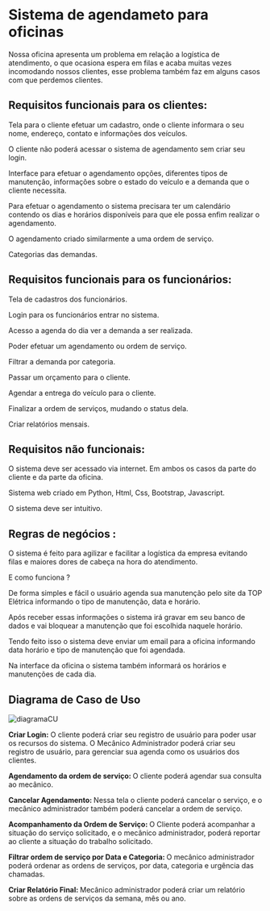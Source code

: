 <h1>Sistema de agendameto para oficinas</h1>
<p>Nossa oficina apresenta um problema em relação a logística de atendimento, o que ocasiona espera em filas e acaba muitas vezes incomodando nossos clientes, esse problema também faz em alguns casos com que perdemos clientes.</p>


<h2>Requisitos funcionais para os clientes:</h2>
  <p>Tela para o cliente efetuar um cadastro, onde o cliente informara o seu nome, endereço, contato e informações dos veículos.</p>
  <p>O cliente não poderá acessar o sistema de agendamento sem criar seu login.</p>
  <p>Interface para efetuar o agendamento opções, diferentes tipos de manutenção, informações sobre o estado do veículo e a demanda que o cliente necessita.</p>
  <p>Para efetuar o agendamento o sistema precisara ter um calendário contendo os dias e horários disponíveis para que ele possa enfim realizar o agendamento.</p>
  <p>O agendamento criado similarmente a uma ordem de serviço.</p>
  <p>Categorias das demandas. </p>
<h2>Requisitos funcionais para os funcionários:</h2>
  <p>Tela de cadastros dos funcionários.</p>
  <p>Login para os funcionários entrar no sistema.</p>
  <p>Acesso a agenda do dia ver a demanda a ser realizada.</p>
  <p>Poder efetuar um agendamento ou ordem de serviço.</p> 
  <p>Filtrar a demanda por categoria.</p>
  <p>Passar um orçamento para o cliente.</p>
  <p>Agendar a entrega do veículo para o cliente.</p>
  <p>Finalizar a ordem de serviços, mudando o status dela.</p>
  <p>Criar relatórios mensais.</p>

<h2>Requisitos não funcionais:</h2>
  <p>O sistema deve ser acessado via internet. Em ambos os casos da parte do cliente e da parte da oficina.</p>
  <p>Sistema web criado em Python, Html, Css, Bootstrap, Javascript.</p>
  <p>O sistema deve ser intuitivo. </p>
  
<h2> Regras de negócios : </h2>
  <p>O sistema é feito para agilizar e facilitar a logística da empresa evitando filas e maiores dores de cabeça na hora do atendimento. </p>
  <p>E como funciona ? </p>
  <p>De forma simples e fácil o usuário agenda sua manutenção pelo site da TOP Elétrica informando o tipo de manutenção, data e horário.</p>
  <p>Após receber essas informações o sistema irá gravar em seu banco de dados e vai bloquear a manutenção que foi escolhida naquele horário.</p>
  <p>Tendo feito isso o sistema deve enviar um email para a oficina informando data horário e tipo de manutenção que foi agendada.</p>
  <p>Na interface da oficina o sistema também informará os horários e manutenções de cada dia.</p>
  
 <h2> Diagrama de Caso de Uso</h2>
 
![diagramaCU](https://user-images.githubusercontent.com/96276519/166842558-6d899bf1-9665-4e54-bf24-cea2e42ea100.PNG)


<b>Criar Login:</b><text> O cliente poderá criar seu registro de usuário para poder usar os recursos do sistema. O Mecânico Administrador poderá criar seu registro de usuário, para gerenciar sua agenda como os usuários dos clientes. </text> 

<b> Agendamento da ordem de serviço: </b><text> O cliente poderá agendar sua consulta ao mecânico. </text>

<b>Cancelar Agendamento: </b><text> Nessa tela o cliente poderá cancelar o serviço, e o mecânico administrador também poderá cancelar a ordem de serviço. </text>

<b> Acompanhamento da Ordem de Serviço: </b> 
  <text> O Cliente poderá acompanhar a situação do serviço solicitado, e o mecânico administrador, poderá reportar ao cliente a situação do trabalho solicitado. </text>

<b> Filtrar ordem de serviço por Data e Categoria: </b> <text> O mecânico administrador poderá ordenar as ordens de serviços, por data, categoria e urgência das chamadas.</text>

<b> Criar Relatório Final: </b><text> Mecânico administrador poderá criar um relatório sobre as ordens de serviços da semana, mês ou ano. </text>

